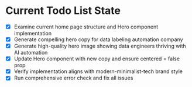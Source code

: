 <!-- DO NOT EDIT - Managed by todo_list tool -->
<!-- Updated: 2025-09-29T08:29:45.715Z -->

# Current Todo List State

- [x] Examine current home page structure and Hero component implementation
- [x] Generate compelling hero copy for data labeling automation company
- [x] Generate high-quality hero image showing data engineers thriving with AI automation
- [x] Update Hero component with new copy and ensure centered = false prop
- [x] Verify implementation aligns with modern-minimalist-tech brand style
- [x] Run comprehensive error check and fix all issues
